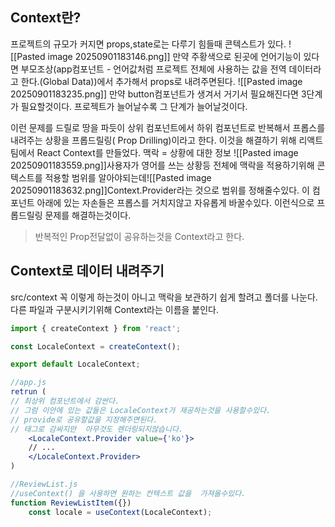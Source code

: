 ## Context란?
프로젝트의 규모가 커지면 props,state로는 다루기 힘들때 콘텍스트가 있다.
![[Pasted image 20250901183146.png]] 만약 주황색으로 된곳에 언어기능이 있다면 부모조상(app컴포넌트 - 언어값처럼 프로젝트 전체에 사용하는 값을 전역 데이터라고 한다.(Global Data))에서 추가해서 props로 내려주면된다.
![[Pasted image 20250901183235.png]]
만약 button컴포넌트가 생겨서 거기서 필요해진다면 3단계가 필요할것이다. 프로젝트가 늘어날수록 그 단계가 늘어날것이다.

이런 문제를 드릴로 땅을  파듯이 상위 컴포넌트에서 하위  컴포넌트로 반복해서 프롭스를 내려주는 상황을 프롭드릴링( Prop Drilling)이라고 한다.
이것을 해결하기 위해 리액트팀에서 React Context를 만들었다.
맥락 = 상황에 대한 정보
![[Pasted image 20250901183559.png]]사용자가 영어를 쓰는 상황등 전체에 맥락을 적용하기위해 콘텍스트를  적용할 범위를 알아야되는데![[Pasted image 20250901183632.png]]Context.Provider라는 것으로 범위를 정해줄수있다. 이 컴포넌트 아래에 있는 자손들은 프롭스를 거치지않고  자유롭게 바꿀수있다. 이런식으로 프롭드릴링 문제를 해결하는것이다.
> 반복적인 Prop전달없이 공유하는것을 Context라고 한다.

## Context로 데이터 내려주기
src/context 꼭 이렇게 하는것이 아니고 맥락을 보관하기 쉽게 할려고 폴더를  나눈다.
다른 파일과 구분시키기위해 Context라는 이름을 붙인다.
```jsx
import { createContext } from 'react'; 

const LocaleContext = createContext();

export default LocaleContext;

//app.js
retrun (
// 최상위 컴포넌트에서 감싼다.
// 그럼 이안에 있는 값들은 LocaleContext가 제공하는것을 사용할수있다.
// provide로 공유할값을 지정해주면된다.
// 태그로 감싸지만  아무것도 렌더링되지않습니다.
	<LocaleContext.Provider value={'ko'}>
	// ...
	</LocaleContext.Provider>
)

//ReviewList.js
//useContext() 을 사용하면 원하는 컨텍스트 값을  가져올수있다.
function ReviewListItem({})
	const locale = useContext(LocaleContext);
```